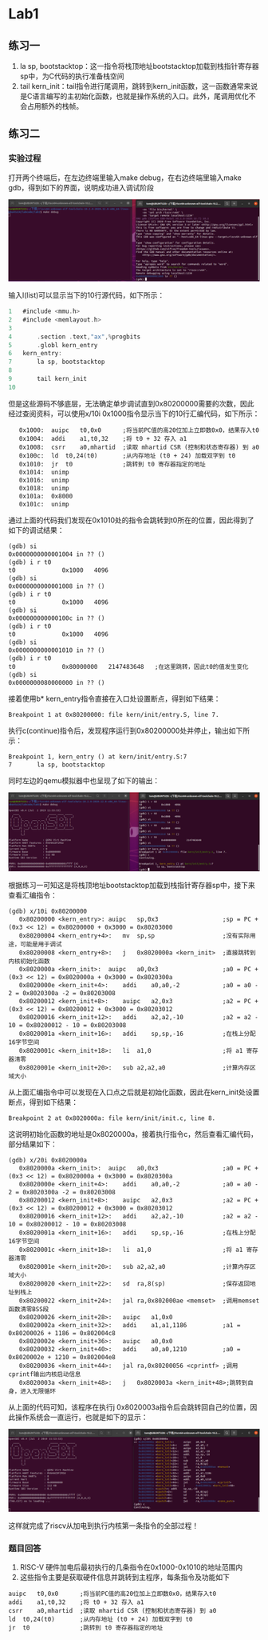 # Lab1

## 练习一

1. la sp, bootstacktop：这一指令将栈顶地址bootstacktop加载到栈指针寄存器sp中，为C代码的执行准备栈空间
2. tail kern_init：tail指令进行尾调用，跳转到kern_init函数，这一函数通常来说是C语言编写的主初始化函数，也就是操作系统的入口。此外，尾调用优化不会占用额外的栈帧。

## 练习二

### 实验过程

打开两个终端后，在左边终端里输入make debug，在右边终端里输入make gdb，得到如下的界面，说明成功进入调试阶段

![](./操作系统第一次实验/2.png)

输入l(list)可以显示当下的10行源代码，如下所示：

```c
1	#include <mmu.h>
2	#include <memlayout.h>
3	
4	    .section .text,"ax",%progbits
5	    .globl kern_entry
6	kern_entry:
7	    la sp, bootstacktop
8	
9	    tail kern_init
10	
```

但是这些源码不够底层，无法确定单步调试直到0x80200000需要的次数，因此经过查阅资料，可以使用x/10i 0x1000指令显示当下的10行汇编代码，如下所示：

```assembly
   0x1000:	auipc	t0,0x0		;将当前PC值的高20位加上立即数0x0，结果存入t0
   0x1004:	addi	a1,t0,32	;将 t0 + 32 存入 a1
   0x1008:	csrr	a0,mhartid	;读取 mhartid CSR (控制和状态寄存器) 到 a0
   0x100c:	ld	t0,24(t0)		;从内存地址 (t0 + 24) 加载双字到 t0
   0x1010:	jr	t0				;跳转到 t0 寄存器指定的地址
   0x1014:	unimp
   0x1016:	unimp
   0x1018:	unimp
   0x101a:	0x8000
   0x101c:	unimp
```

通过上面的代码我们发现在0x1010处的指令会跳转到t0所在的位置，因此得到了如下的调试结果：

```assembly
(gdb) si
0x0000000000001004 in ?? ()
(gdb) i r t0
t0             0x1000	4096
(gdb) si
0x0000000000001008 in ?? ()
(gdb) i r t0
t0             0x1000	4096
(gdb) si 
0x000000000000100c in ?? ()
(gdb) i r t0
t0             0x1000	4096
(gdb) si
0x0000000000001010 in ?? ()
(gdb) i r t0
t0             0x80000000	2147483648   ;在这里跳转，因此t0的值发生变化
(gdb) si
0x0000000080000000 in ?? ()
```

接着使用b* kern_entry指令直接在入口处设置断点，得到如下结果：

```assembly
Breakpoint 1 at 0x80200000: file kern/init/entry.S, line 7.
```

执行c(continue)指令后，发现程序运行到0x80200000处并停止，输出如下所示：

```assembly
Breakpoint 1, kern_entry () at kern/init/entry.S:7
7	    la sp, bootstacktop
```

同时左边的qemu模拟器中也呈现了如下的输出：

![](./操作系统第一次实验/3.png)

根据练习一可知这是将栈顶地址bootstacktop加载到栈指针寄存器sp中，接下来查看汇编指令：

```assembly
(gdb) x/10i 0x80200000
   0x80200000 <kern_entry>:	auipc	sp,0x3					;sp = PC + (0x3 << 12) = 0x80200000 + 0x3000 = 0x80203000
   0x80200004 <kern_entry+4>:	mv	sp,sp					;没有实际用途，可能是用于调试
   0x80200008 <kern_entry+8>:	j	0x8020000a <kern_init>	;直接跳转到内核初始化函数
   0x8020000a <kern_init>:	auipc	a0,0x3					;a0 = PC + (0x3 << 12) = 0x8020000a + 0x3000 = 0x8020300a
   0x8020000e <kern_init+4>:	addi	a0,a0,-2			;a0 = a0 - 2 = 0x8020300a -2 = 0x80203008
   0x80200012 <kern_init+8>:	auipc	a2,0x3				;a2 = PC + (0x3 << 12) = 0x80200012 + 0x3000 = 0x80203012
   0x80200016 <kern_init+12>:	addi	a2,a2,-10			;a2 = a2 - 10 = 0x80200012 - 10 = 0x80203008
   0x8020001a <kern_init+16>:	addi	sp,sp,-16			;在栈上分配16字节空间
   0x8020001c <kern_init+18>:	li	a1,0					;将 a1 寄存器清零
   0x8020001e <kern_init+20>:	sub	a2,a2,a0				;计算内存区域大小
```

从上面汇编指令中可以发现在入口点之后就是初始化函数，因此在kern_init处设置断点，得到如下结果：

```assembly
Breakpoint 2 at 0x8020000a: file kern/init/init.c, line 8.
```

这说明初始化函数的地址是0x8020000a，接着执行指令c，然后查看汇编代码，部分结果如下：

```assembly
(gdb) x/20i 0x8020000a
   0x8020000a <kern_init>:	auipc	a0,0x3					;a0 = PC + (0x3 << 12) = 0x8020000a + 0x3000 = 0x8020300a
   0x8020000e <kern_init+4>:	addi	a0,a0,-2			;a0 = a0 - 2 = 0x8020300a -2 = 0x80203008
   0x80200012 <kern_init+8>:	auipc	a2,0x3				;a2 = PC + (0x3 << 12) = 0x80200012 + 0x3000 = 0x80203012
   0x80200016 <kern_init+12>:	addi	a2,a2,-10			;a2 = a2 - 10 = 0x80200012 - 10 = 0x80203008
   0x8020001a <kern_init+16>:	addi	sp,sp,-16			;在栈上分配16字节空间
   0x8020001c <kern_init+18>:	li	a1,0					;将 a1 寄存器清零
   0x8020001e <kern_init+20>:	sub	a2,a2,a0				;计算内存区域大小
   0x80200020 <kern_init+22>:	sd	ra,8(sp)				;保存返回地址到栈上
   0x80200022 <kern_init+24>:	jal	ra,0x802000ae <memset>	;调用memset函数清零BSS段
   0x80200026 <kern_init+28>:	auipc	a1,0x0				
   0x8020002a <kern_init+32>:	addi	a1,a1,1186			;a1 = 0x80200026 + 1186 = 0x802004c8
   0x8020002e <kern_init+36>:	auipc	a0,0x0				
   0x80200032 <kern_init+40>:	addi	a0,a0,1210			;a0 = 0x8020002e + 1210 = 0x802004e8
   0x80200036 <kern_init+44>:	jal	ra,0x80200056 <cprintf>	;调用cprintf输出内核启动信息
   0x8020003a <kern_init+48>:	j	0x8020003a <kern_init+48>;跳转到自身，进入无限循环
```

从上面的代码可知，该程序在执行j	0x8020003a指令后会跳转回自己的位置，因此操作系统会一直运行，也就是如下的显示：

![](./操作系统第一次实验/1.png)

这样就完成了riscv从加电到执行内核第一条指令的全部过程！

### 题目回答

1. RISC-V 硬件加电后最初执行的几条指令在0x1000-0x1010的地址范围内
2. 这些指令主要是获取硬件信息并跳转到主程序，每条指令及功能如下

```assembly
auipc	t0,0x0		;将当前PC值的高20位加上立即数0x0，结果存入t0
addi	a1,t0,32	;将 t0 + 32 存入 a1
csrr	a0,mhartid	;读取 mhartid CSR (控制和状态寄存器) 到 a0
ld	t0,24(t0)		;从内存地址 (t0 + 24) 加载双字到 t0
jr	t0				;跳转到 t0 寄存器指定的地址
```

